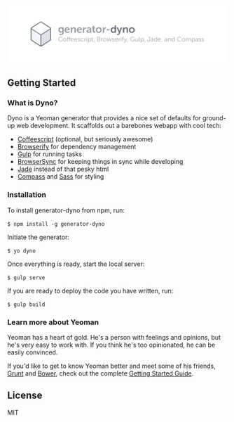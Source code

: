 ![generator-dyno](dyno-logo.png "Dyno")


## Getting Started

### What is Dyno?

Dyno is a Yeoman generator that provides a nice set of defaults for ground-up web development. It scaffolds out a barebones webapp with cool tech:
- [Coffeescript](http://coffeescript.org/) (optional, but seriously awesome)
- [Browserify](http://browserify.org/) for dependency management
- [Gulp](http://gulpjs.com/) for running tasks
- [BrowserSync](http://browsersync.io/) for keeping things in sync while developing
- [Jade](http://jade-lang.com/) instead of that pesky html
- [Compass](http://compass-style.org/) and [Sass](http://sass-lang.com/) for styling


### Installation

To install generator-dyno from npm, run:

```
$ npm install -g generator-dyno
```

Initiate the generator:

```
$ yo dyno
```

Once everything is ready, start the local server:

```
$ gulp serve
```

If you are ready to deploy the code you have written, run:

```
$ gulp build
```

### Learn more about Yeoman

Yeoman has a heart of gold. He's a person with feelings and opinions, but he's very easy to work with. If you think he's too opinionated, he can be easily convinced.

If you'd like to get to know Yeoman better and meet some of his friends, [Grunt](http://gruntjs.com) and [Bower](http://bower.io), check out the complete [Getting Started Guide](https://github.com/yeoman/yeoman/wiki/Getting-Started).


## License

MIT
